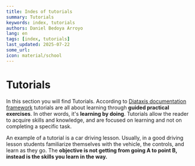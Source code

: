 ```yaml
---
title: Indes of tutorials
summary: Tutorials
keywords: index, tutorials
authors: Daniel Bedoya Arroyo
lang: en
tags: [index, tutorials]
last_updated: 2025-07-22
some_url:
icon: material/school
---
```


# Tutorials

In this section you will find Tutorials. According to [Diataxis documentation framework](https://diataxis.fr) tutorials are all about learning through **guided practical exercises**. In other words, it's **learning by doing**. Tutorials allow the reader to acquire skills and knowledge, and are focused on learning and not on completing a specific task. 

An example of a tutorial is a car driving lesson. Usually, in a good driving lesson students familiarize themselves with the vehicle, the controls, and learn as they go. The **objective is not getting from going A to point B, instead is the skills you learn in the way.** 